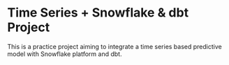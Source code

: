 # Time Series + Snowflake & dbt Project
This is a practice project aiming to integrate a time series based predictive model with Snowflake platform and dbt.
